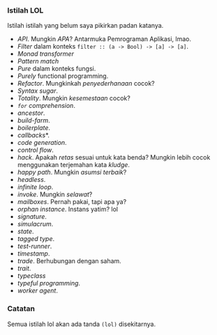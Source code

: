 ### Istilah LOL

Istilah istilah yang belum saya pikirkan padan katanya.

- *API*. Mungkin *APA*? Antarmuka Pemrograman Aplikasi, lmao.
- *Filter* dalam konteks `filter :: (a -> Bool) -> [a] -> [a]`.
- *Monad transformer*
- *Pattern match*
- *Pure* dalam konteks fungsi.
- *Purely* functional programming.
- *Refactor*. Mungkinkah *penyederhanaan* cocok?
- *Syntax sugar*.
- *Totality*. Mungkin *kesemestaan* cocok?
- *`for` comprehension*.
- *ancestor*.
- *build-farm*.
- *boilerplate*.
- *callbacks**.
- *code generation*.
- *control flow*.
- *hack*. Apakah *retas* sesuai untuk kata benda? Mungkin lebih cocok menggunakan terjemahan kata *kludge*.
- *happy path*. Mungkin *asumsi terbaik*?
- *headless*.
- *infinite loop*.
- *invoke*. Mungkin *selawat*?
- *mailboxes*. Pernah pakai, tapi apa ya?
- *orphan instance*. Instans yatim? lol
- *signature*.
- *simulacrum*.
- *state*.
- *tagged type*.
- *test-runner*.
- *timestamp*.
- *trade*. Berhubungan dengan saham.
- *trait*.
- *typeclass*
- *typeful programming*.
- *worker agent*.

### Catatan

Semua istilah lol akan ada tanda `(lol)` disekitarnya.
